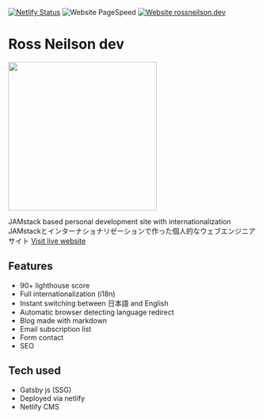 [![Netlify Status](https://api.netlify.com/api/v1/badges/3d320caf-8c6d-400b-84cf-4cd508f2db72/deploy-status)](https://app.netlify.com/sites/rossneilson/deploys)
![Website PageSpeed](https://api.speedbadge.io/v1?url=rossneilson.dev)
[![Website rossneilson.dev](https://img.shields.io/website-up-down-green-red/https/rossneilson.dev)](https://rossneilson.dev/)


# Ross Neilson dev
<img src="/public/icons/icon-512x512.png" width="300"/>

JAMstack based personal development site with internationalization
JAMstackとインターナショナリゼーションで作った個人的なウェブエンジニアサイト
[Visit live website](https://rossneilson.dev)

## Features
* 90+ lighthouse score
* Full internationalization (i18n)
* Instant switching between 日本語 and English
* Automatic browser detecting language redirect
* Blog made with markdown
* Email subscription list
* Form contact
* SEO

## Tech used
* Gatsby js (SSG)
* Deployed via netlify
* Netlify CMS
